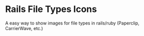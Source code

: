 # Rails File Types Icons
A easy way to show images for file types in rails/ruby (Paperclip, CarrierWave, etc.)
